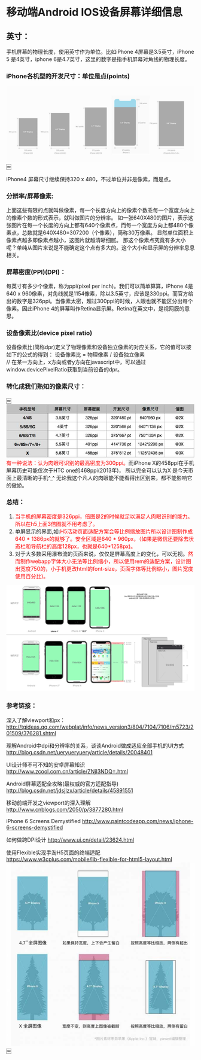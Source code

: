 # 移动端Android IOS设备屏幕详细信息

## 英寸：
手机屏幕的物理长度，使用英寸作为单位。比如iPhone 4屏幕是3.5英寸，iPhone 5 是4英寸，iphone 6是4.7英寸，这里的数字是指手机屏幕对角线的物理长度。

### iPhone各机型的开发尺寸：单位是点(points)
![](./iphone_device_size.jpg)
￼

iPhone4 屏幕尺寸继续保持320 x 480，不过单位并非是像素，而是点。

### 分辨率/屏幕像素:
上面这些有限的点就叫做像素，每一个长度方向上的像素个数乖每一个宽度方向上的像素个数的形式表示，就叫做图片的分辨率。
如一张640X480的图片，表示这张图片在每一个长度的方向上都有640个像素点，而每一个宽度方向上都480个像素点，总数就是640X480=307200（个像素），简称30万像素。
显然单位面积上像素点越多即像素点越小，这图片就越清晰细腻。
那这个像素点究竟有多大小呢？单纯从图片来说是不能确定这个点有多大的。这个大小和显示屏的分辨率息息相关。

### 屏幕密度(PPI)(DPI)：
每英寸有多少个像素，称为ppi(pixel per inch)。我们可以简单算算，iPhone 4是640 x 960像素，对角线就是1154像素，除以3.5英寸，应该是330ppi。而官方给出的数字是326ppi。当像素太密，超过300ppi的时候，人眼也就不能区分出每个像素。因此iPhone 4的屏幕叫作Retina显示屏。Retina在英文中，是视网膜的意思。


### 设备像素比(device pixel ratio) 
设备像素比(简称dpr)定义了物理像素和设备独立像素的对应关系，它的值可以按如下的公式的得到：
设备像素比 = 物理像素 / 设备独立像素   
// 在某一方向上，x方向或者y方向在javascript中，可以通过window.devicePixelRatio获取到当前设备的dpr。

### 转化成我们熟知的像素尺寸：
￼![](./iphone_pixel_size.jpg)
<label style='color:red;'>有一种说法：认为肉眼可识别的最高密度为300ppi。</label>而iPhone X的458ppi在手机屏幕历史可能仅次于HTC one的468ppi(2013年)， 所以完全可以认为X 是今天市面上最清晰的手机^_^ 无论我这个凡人的肉眼能不能看得出区别来，都不能影响它的傲娇。

### 总结：
1. <label style='color:red;'>当手机的屏幕密度是326ppi，倍图是2的时候就足以满足人肉眼识别的能力。所以在h5上面3倍图就不用考虑了。</label>
2. 单屏显示的界面,如:<label style='color:red;'>H5活动页面适配方案会等比例缩放图片所以设计图制作成640 * 1386px的就够了。安全区域是640 * 960px，（如果是微信还要除去状态栏和导航栏的高度128px，也就是640*1258px)。</label>
3. 对于大多数采用瀑布流的页面来说，仅仅是屏幕高度上的变化，可以无视。<label style='color:red;'>然而制作webapp字体大小无法等比例缩小，所以使用rem的适配方案，设计图出宽度750的，小手机更改html的font-size，页面字体等比例缩小，图片宽度使用百分比)。</label>

![](./mobile_phone_size.jpg)

### 参考链接：

深入了解viewport和px：
http://tgideas.qq.com/webplat/info/news_version3/804/7104/7106/m5723/201509/376281.shtml

理解Android中dpi和分辨率的关系，谈谈Android做成适应全部手机的UI方式
http://blog.csdn.net/ueryueryuery/article/details/20048401

UI设计师不可不知的安卓屏幕知识
http://www.zcool.com.cn/article/ZNjI3NDQ=.html

Android屏幕适配全攻略(最权威的官方适配指导)
http://blog.csdn.net/jdsjlzx/article/details/45891551

移动前端开发之viewport的深入理解
http://www.cnblogs.com/2050/p/3877280.html

iPhone 6 Screens Demystified
http://www.paintcodeapp.com/news/iphone-6-screens-demystified

如何做跨DPI设计
http://www.ui.cn/detail/23624.html

使用Flexible实现手淘H5页面的终端适配
https://www.w3cplus.com/mobile/lib-flexible-for-html5-layout.html
![](./effect_adaptation.jpg)
￼
